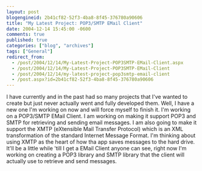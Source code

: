 ```yaml
---
layout: post
blogengineid: 2b41cf82-52f3-4ba8-8f45-376780a90606
title: "My Latest Project: POP3/SMTP EMail Client"
date: 2004-12-14 15:45:00 -0600
comments: true
published: true
categories: ["blog", "archives"]
tags: ["General"]
redirect_from: 
  - /post/2004/12/14/My-Latest-Project-POP3SMTP-EMail-Client.aspx
  - /post/2004/12/14/My-Latest-Project-POP3SMTP-EMail-Client
  - /post/2004/12/14/my-latest-project-pop3smtp-email-client
  - /post.aspx?id=2b41cf82-52f3-4ba8-8f45-376780a90606
---
```


I have currently and in the past had so many projects that I've wanted to create but just never actually went and fully developed them. Well, I have a new one I'm working on now and will force myself to finish it. I'm working on a POP3/SMTP EMail Client. I am working on making it support POP3 and SMTP for retrieving and sending email messages. I am also going to make it support the XMTP (eXtensible Mail Transfer Protocol) which is an XML transformation of the standard Internet Message Format. I'm thinking about using XMTP as the heart of how tha app saves messages to the hard drive. It'll be a little while 'till I get a EMail Client anyone can see, right now I'm working on creating a POP3 library and SMTP library that the client will actually use to retrieve and send messages.
